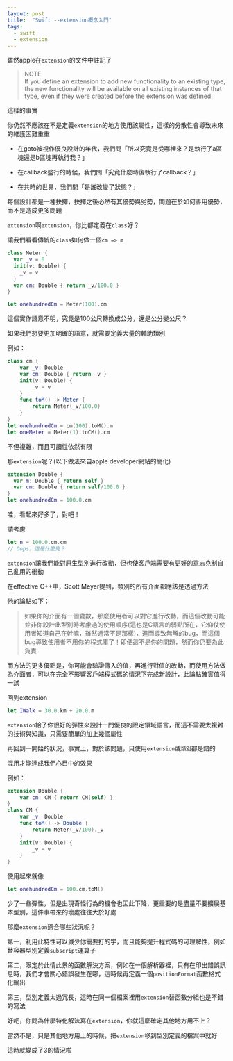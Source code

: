 ```yaml
---
layout: post
title:  "Swift --extension概念入門"
tags:
  - swift
  - extension
---
```


雖然apple在`extension`的文件中註記了

> NOTE<br>
> If you define an extension to add new functionality to an existing type, the new functionality will be available on all existing instances of that type, even if they were created before the extension was defined.

這樣的事實

你仍然不應該在不是定義`extension`的地方使用該屬性，這樣的分散性會導致未來的維護困難重重

- 在goto被視作優良設計的年代，我們問「所以究竟是從哪裡來？是執行了a區塊還是b區塊再執行我？」

- 在callback盛行的時候，我們問「究竟什麼時後執行了callback？」

- 在共時的世界，我們問「是誰改變了狀態？」

每個設計都是一種抉擇，抉擇之後必然有其優勢與劣勢，問題在於如何善用優勢，而不是造成更多問題

`extension`啊`extension`，你比都定義在`class`好？

讓我們看看傳統的`class`如何做一個`cm => m`

```swift
class Meter {
  var _v = 0
  init(v: Double) {
    _v = v
  }
  var cm: Double { return _v/100.0 }
}

let onehundredCm = Meter(100).cm
```

這個實作語意不明，究竟是100公尺轉換成公分，還是公分變公尺？

如果我們想要更加明確的語意，就需要定義大量的輔助類別

例如：

```swift
class cm {
    var _v: Double
    var cm: Double { return _v }
    init(v: Double) {
        _v = v
    }
    func toM() -> Meter {
        return Meter(_v/100.0)
    }
}
let onehundredCm = cm(100).toM().m
let oneMeter = Meter(1).toCM().cm
```

不但複雜，而且可讀性依然有限

那`extension`呢？(以下做法來自apple developer網站的簡化)

```swift
extension Double {
  var m: Double { return self }
  var cm: Double { return self/100.0 }
}
let onehundredCm = 100.0.cm
```

哇，看起來好多了，對吧！

請考慮

```swift
let n = 100.0.cm.cm
// Oops，這是什麼鬼？
```

`extension`讓我們能對原生型別進行改動，但也使客戶端需要有更好的意志克制自己亂用的衝動

在effective C++中，Scott Meyer提到，類別的所有介面都應該是透過方法

他的論點如下：

> 如果你的介面有一個變數，那麼使用者可以對它進行改動，而這個改動可能並非你設計此型別時考慮過的使用順序(這也是C語言的弱點所在，它仰仗使用者知道自己在幹嘛，雖然通常不是那樣)，進而導致無解的bug，而這個bug導致使用者不用你的程式庫了！即便這不是你的問題，然而你仍要為此負責

而方法的更多優點是，你可能會驗證傳入的值，再進行對值的改動，而使用方法做為介面者，可以在完全不影響客戶端程式碼的情況下完成新設計，此論點確實值得一試

回到extension

```swift
let IWalk = 30.0.km + 20.0.m
```

`extension`給了你很好的彈性來設計一門優良的限定領域語言，而這不需要太複雜的技術與知識，只需要簡單的加上幾個屬性

再回到一開始的狀況，事實上，對於該問題，只使用`extension`或`類別`都是錯的

混用才能達成我們心目中的效果

例如：

```swift
extension Double {
    var cm: CM { return CM(self) }
}
class CM {
    var _v: Double
    func toM() -> Double {
        return Meter(_v/100)._v
    }
    init(v: Double) {
        _v = v
    }
}
```

使用起來就像

```swift
let onehundredCm = 100.cm.toM()
```

少了一些彈性，但是出現奇怪行為的機會也因此下降，更重要的是盡量不要擴展基本型別，這件事帶來的壞處往往大於好處

那麼`extension`適合哪些狀況呢？

第一，利用此特性可以減少你需要打的字，而且能夠提升程式碼的可理解性，例如替容器型別定義`subscript`運算子

第二，限定於此情此景的函數解決方案，例如在一個解析器裡，只有在印出錯誤訊息時，我們才會關心錯誤發生在哪，這時候再定義一個`positionFormat`函數格式化輸出

第三，型別定義太過冗長，這時在同一個檔案裡用`extension`替函數分組也是不錯的寫法

好吧，你問為什麼特化解法寫在`extension`，你就這麼確定其他地方用不上？

當然不是，只是其他地方用上的時候，把`extension`移到型別定義的檔案中就好

這時就變成了3的情況啦
